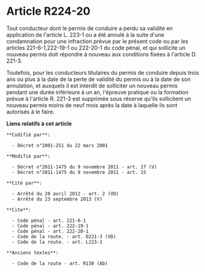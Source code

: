 # Article R224-20

Tout conducteur dont le permis de conduire a perdu sa validité en application de l'article L. 223-1 ou a été annulé à la
suite d'une condamnation pour une infraction prévue par le présent code ou par les articles 221-6-1,222-19-1 ou 222-20-1 du
code pénal, et qui sollicite un nouveau permis doit répondre à nouveau aux conditions fixées à l'article D. 221-3. 

Toutefois, pour les conducteurs titulaires du permis de conduire depuis trois ans ou plus à la date de la perte de validité
du permis ou à la date de son annulation, et auxquels il est interdit de solliciter un nouveau permis pendant une durée
inférieure à un an, l'épreuve pratique ou la formation prévue à l'article R. 221-3 est supprimée sous réserve qu'ils
sollicitent un nouveau permis moins de neuf mois après la date à laquelle ils sont autorisés à le faire.

**Liens relatifs à cet article**

	**Codifié par**:

	  - Décret n°2001-251 du 22 mars 2001

	**Modifié par**:

	  - Décret n°2011-1475 du 9 novembre 2011 - art. 17 (V)
	  - Décret n°2011-1475 du 9 novembre 2011 - art. 15

	**Cité par**:

	  - Arrêté du 20 avril 2012 - art. 2 (VD)
	  - Arrêté du 23 septembre 2013 (V)

	**Cite**:

	  - Code pénal - art. 221-6-1
	  - Code pénal - art. 222-19-1
	  - Code pénal - art. 222-20-1
	  - Code de la route. - art. D221-3 (VD)
	  - Code de la route. - art. L223-1

	**Anciens textes**:

	  - Code de la route - art. R130 (Ab)
